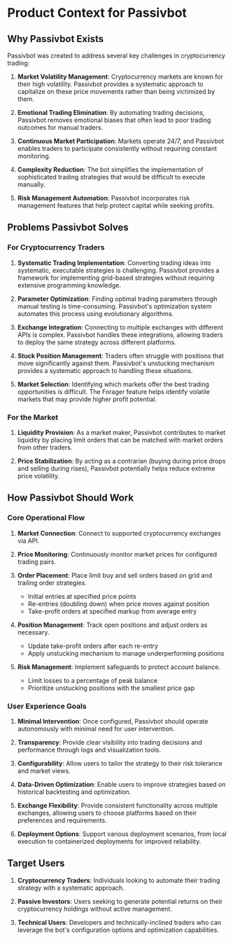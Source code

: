 # Product Context for Passivbot

## Why Passivbot Exists

Passivbot was created to address several key challenges in cryptocurrency trading:

1. **Market Volatility Management**: Cryptocurrency markets are known for their high volatility. Passivbot provides a systematic approach to capitalize on these price movements rather than being victimized by them.

2. **Emotional Trading Elimination**: By automating trading decisions, Passivbot removes emotional biases that often lead to poor trading outcomes for manual traders.

3. **Continuous Market Participation**: Markets operate 24/7, and Passivbot enables traders to participate consistently without requiring constant monitoring.

4. **Complexity Reduction**: The bot simplifies the implementation of sophisticated trading strategies that would be difficult to execute manually.

5. **Risk Management Automation**: Passivbot incorporates risk management features that help protect capital while seeking profits.

## Problems Passivbot Solves

### For Cryptocurrency Traders

1. **Systematic Trading Implementation**: Converting trading ideas into systematic, executable strategies is challenging. Passivbot provides a framework for implementing grid-based strategies without requiring extensive programming knowledge.

2. **Parameter Optimization**: Finding optimal trading parameters through manual testing is time-consuming. Passivbot's optimization system automates this process using evolutionary algorithms.

3. **Exchange Integration**: Connecting to multiple exchanges with different APIs is complex. Passivbot handles these integrations, allowing traders to deploy the same strategy across different platforms.

4. **Stuck Position Management**: Traders often struggle with positions that move significantly against them. Passivbot's unstucking mechanism provides a systematic approach to handling these situations.

5. **Market Selection**: Identifying which markets offer the best trading opportunities is difficult. The Forager feature helps identify volatile markets that may provide higher profit potential.

### For the Market

1. **Liquidity Provision**: As a market maker, Passivbot contributes to market liquidity by placing limit orders that can be matched with market orders from other traders.

2. **Price Stabilization**: By acting as a contrarian (buying during price drops and selling during rises), Passivbot potentially helps reduce extreme price volatility.

## How Passivbot Should Work

### Core Operational Flow

1. **Market Connection**: Connect to supported cryptocurrency exchanges via API.

2. **Price Monitoring**: Continuously monitor market prices for configured trading pairs.

3. **Order Placement**: Place limit buy and sell orders based on grid and trailing order strategies.
   - Initial entries at specified price points
   - Re-entries (doubling down) when price moves against position
   - Take-profit orders at specified markup from average entry

4. **Position Management**: Track open positions and adjust orders as necessary.
   - Update take-profit orders after each re-entry
   - Apply unstucking mechanism to manage underperforming positions

5. **Risk Management**: Implement safeguards to protect account balance.
   - Limit losses to a percentage of peak balance
   - Prioritize unstucking positions with the smallest price gap

### User Experience Goals

1. **Minimal Intervention**: Once configured, Passivbot should operate autonomously with minimal need for user intervention.

2. **Transparency**: Provide clear visibility into trading decisions and performance through logs and visualization tools.

3. **Configurability**: Allow users to tailor the strategy to their risk tolerance and market views.

4. **Data-Driven Optimization**: Enable users to improve strategies based on historical backtesting and optimization.

5. **Exchange Flexibility**: Provide consistent functionality across multiple exchanges, allowing users to choose platforms based on their preferences and requirements.

6. **Deployment Options**: Support various deployment scenarios, from local execution to containerized deployments for improved reliability.

## Target Users

1. **Cryptocurrency Traders**: Individuals looking to automate their trading strategy with a systematic approach.

2. **Passive Investors**: Users seeking to generate potential returns on their cryptocurrency holdings without active management.

3. **Technical Users**: Developers and technically-inclined traders who can leverage the bot's configuration options and optimization capabilities.

